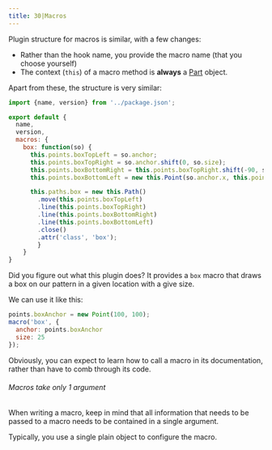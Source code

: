 ```yaml
---
title: 30|Macros
---
```


Plugin structure for macros is similar, with a few changes:

 - Rather than the hook name, you provide the macro name (that you choose yourself)
 - The context (`this`) of a macro method is **always** a [Part](/api/part) object.

Apart from these, the structure is very similar:

```js
import {name, version} from '../package.json';

export default {
  name,
  version,
  macros: {
    box: function(so) {
      this.points.boxTopLeft = so.anchor;
      this.points.boxTopRight = so.anchor.shift(0, so.size);
      this.points.boxBottomRight = this.points.boxTopRight.shift(-90, so.size);
      this.points.boxBottomLeft = new this.Point(so.anchor.x, this.points.boxBottomRight.y);

      this.paths.box = new this.Path()
        .move(this.points.boxTopLeft)
        .line(this.points.boxTopRight)
        .line(this.points.boxBottomRight)
        .line(this.points.boxBottomLeft)
        .close()
        .attr('class', 'box');
        }
    }
}
```

Did you figure out what this plugin does? It provides a `box` macro that draws a box on our pattern in a given location with a give size.

We can use it like this:

```js
points.boxAnchor = new Point(100, 100);
macro('box', {
  anchor: points.boxAnchor
  size: 25
}); 
```

Obviously, you can expect to learn how to call a macro in its documentation, rather than have to comb through its code.

<Note>

###### Macros take only 1 argument

When writing a macro, keep in mind that all information that needs to be passed
to a macro needs to be contained in a single argument.

Typically, you use a single plain object to configure the macro.

</Note>



